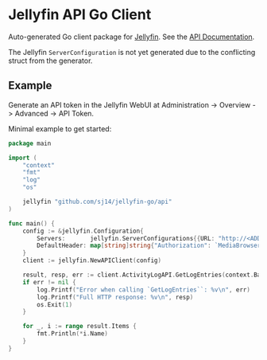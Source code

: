 # Jellyfin API Go Client

Auto-generated Go client package for [Jellyfin](https://jellyfin.org/). See the [API Documentation](/api/README.md).

The Jellyfin `ServerConfiguration` is not yet generated due to the conflicting struct from the generator.

## Example

Generate an API token in the Jellyfin WebUI at Administration -> Overview -> Advanced -> API Token.

Minimal example to get started:

```go
package main

import (
	"context"
	"fmt"
	"log"
	"os"

	jellyfin "github.com/sj14/jellyfin-go/api"
)

func main() {
	config := &jellyfin.Configuration{
		Servers:       jellyfin.ServerConfigurations{{URL: "http://<ADDRESS>:<PORT>"}},
		DefaultHeader: map[string]string{"Authorization": `MediaBrowser Token="<API_TOKEN>"`},
	}
	client := jellyfin.NewAPIClient(config)

	result, resp, err := client.ActivityLogAPI.GetLogEntries(context.Background()).Execute()
	if err != nil {
		log.Printf("Error when calling `GetLogEntries``: %v\n", err)
		log.Printf("Full HTTP response: %v\n", resp)
		os.Exit(1)
	}

	for _, i := range result.Items {
		fmt.Println(*i.Name)
	}
}
```
